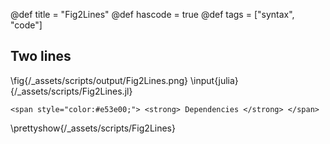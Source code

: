 @def title = "Fig2Lines"
@def hascode = true
@def tags = ["syntax", "code"]
## Two lines
\fig{/_assets/scripts/output/Fig2Lines.png}
\input{julia}{/_assets/scripts/Fig2Lines.jl}
~~~
<span style="color:#e53e00;"> <strong> Dependencies </strong> </span>
~~~
\prettyshow{/_assets/scripts/Fig2Lines}
